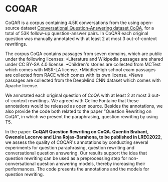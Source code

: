 # COQAR
CoQAR is a corpus containing 4.5K conversations from the using open-source dataset [Conversational Question-Answering dataset CoQA](https://stanfordnlp.github.io/coqa/), for a total of 53K follow-up question-answer pairs. 
In CoQAR each original question was manually annotated with at least 2 at most 3 out-of-context rewritings. 

The corpus CoQA contains passages from seven domains, which are public under the following licenses:
•Literature and Wikipedia passages are shared under CC BY-SA 4.0 license. 
•Children's stories are collected from MCTest which comes with MSR-LA license. 
•Middle/High school exam passages are collected from RACE which comes with its own license. 
•News passages are collected from the DeepMind CNN dataset which comes with Apache license. 

We annotated each original question of CoQA with at least 2 at most 3 out-of-context rewritings. We agreed with Celine Fontaine that these annotations would be released as open source.
Besides the annotations, we also provide the code both related to the paper "Question Rewriting on CoQA", in which we present the paraphrasing, question rewriting by using T5.  

In the paper: **CoQAR Question Rewriting on CoQA. Quentin Brabant, Gwenole Lecorve and Lina Rojas-Barahona, to be published in LREC2022**, we assess the quality of COQAR's annotations by conducting several experiments for question paraphrasing, question rewriting and conversational question answering. Our results support the idea that question rewriting can be used as a preprocessing step for  non-conversational question answering models, thereby increasing their performances. 
The code presents the annotations and the models for question rewriting.
